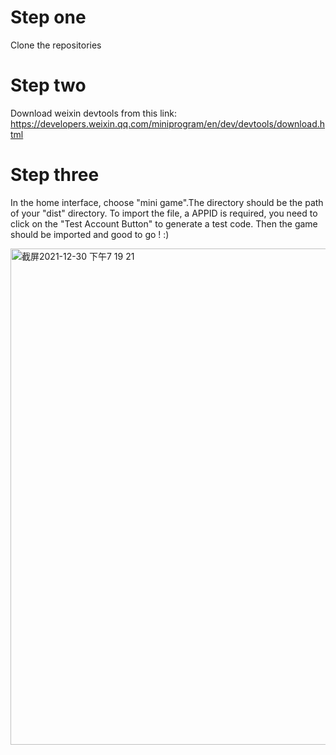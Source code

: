 # Step one
Clone the repositories

# Step two
Download weixin devtools from this link: https://developers.weixin.qq.com/miniprogram/en/dev/devtools/download.html

# Step three
In the home interface, choose "mini game".The directory should be the path of your "dist" directory. To import the file, a APPID is required, you need to click on the "Test Account Button" to generate a test code. Then the game should be imported and good to go ! :)

<img width="794" alt="截屏2021-12-30 下午7 19 21" src="https://user-images.githubusercontent.com/62459234/147734161-5d2a5968-e1c3-4062-8311-5b36a5b654bd.png">
